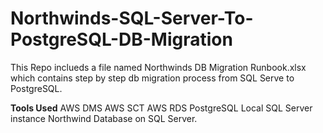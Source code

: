 # Northwinds-SQL-Server-To-PostgreSQL-DB-Migration
This Repo inclueds a file named Northwinds DB Migration Runbook.xlsx which contains
step by step db migration process from SQL Serve to PostgreSQL.

**Tools Used**
AWS DMS
AWS SCT
AWS RDS PostgreSQL
Local SQL Server instance
Northwind Database on SQL Server.

